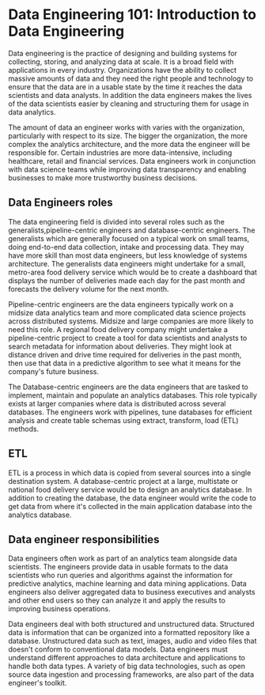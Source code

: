 # Data Engineering 101: Introduction to Data Engineering
Data engineering is the practice of designing and building systems for collecting, storing, and analyzing data at scale. It is a broad field with applications in every industry. Organizations have the ability to collect massive amounts of data and they need the right people and technology to ensure that the data are in a usable state by the time it reaches the data scientists and data analysts. In addition the data engineers makes the lives of the data scientists easier by cleaning and structuring them for usage in data analytics.

The amount of data an engineer works with varies with the organization, particularly with respect to its size. The bigger the organization, the more complex the analytics architecture, and the more data the engineer will be responsible for. Certain industries are more data-intensive, including healthcare, retail and financial services. Data engineers work in conjunction with data science teams while improving data transparency and enabling businesses to make more trustworthy business decisions.

## Data Engineers roles

The data engineering field is divided into several roles such as the generalists,pipeline-centric engineers and database-centric engineers. The generalists which are  generally focused on a typical work on small teams, doing end-to-end data collection, intake and processing data. They may have more skill than most data engineers, but less knowledge of systems architecture. The generalists data engineers might undertake for a small, metro-area food delivery service which would be to create a dashboard that displays the number of deliveries made each day for the past month and forecasts the delivery volume for the next month.

Pipeline-centric engineers are the data engineers typically work on a midsize data analytics team and more complicated data science projects across distributed systems. Midsize and large companies are more likely to need this role. A regional food delivery company might undertake a pipeline-centric project to create a tool for data scientists and analysts to search metadata for information about deliveries. They might look at distance driven and drive time required for deliveries in the past month, then use that data in a predictive algorithm to see what it means for the company's future business.

The Database-centric engineers are the data engineers that are tasked to implement, maintain and populate an analytics databases. This role typically exists at larger companies where data is distributed across several databases. The engineers work with pipelines, tune databases for efficient analysis and create table schemas using extract, transform, load (ETL) methods.

## ETL
ETL is a process in which data is copied from several sources into a single destination system.
A database-centric project at a large, multistate or national food delivery service would be to design an analytics database. In addition to creating the database, the data engineer would write the code to get data from where it's collected in the main application database into the analytics database.

## Data engineer responsibilities
Data engineers often work as part of an analytics team alongside data scientists. The engineers provide data in usable formats to the data scientists who run queries and algorithms against the information for predictive analytics, machine learning and data mining applications. Data engineers also deliver aggregated data to business executives and analysts and other end users so they can analyze it and apply the results to improving business operations.

Data engineers deal with both structured and unstructured data. Structured data is information that can be organized into a formatted repository like a database. Unstructured data such as text, images, audio and video files that doesn't conform to conventional data models. Data engineers must understand different approaches to data architecture and applications to handle both data types. A variety of big data technologies, such as open source data ingestion and processing frameworks, are also part of the data engineer's toolkit.



